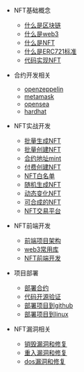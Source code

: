 
<!-- 项目介绍图片放到README.md中 -->
+ NFT基础概念
    - [什么是区块链](docs/nft/block.md)
    - [什么是web3](docs/nft/web3.md)
    - [什么是NFT](docs/nft/nft.md)
    - [什么是ERC721标准](docs/nft/erc721.md) 
    - [代码实现NFT](docs/nft/code.md) 

+ 合约开发相关
    - [openzeppelin](docs/libs/openzeppelin.md) 
    - [metamask](docs/libs/metamask.md) 
    - [opensea](docs/libs/opensea.md)
    - [hardhat](docs/libs/hardhat.md)
    

+ NFT实战开发
    - [批量生成NFT](docs/dev/creates.md)
    - [批量创建NFT](docs/dev/batch.md) 
    - [合约地址mint](docs/dev/contract.md) 
    - [付费创建NFT](docs/dev/eth.md) 
    - [NFT白名单](docs/dev/white.md) 
    - [随机生成NFT](docs/dev/random.md)
    - [动态变化NFT](docs/dev/trend.md)
    - [可合成的NFT](docs/dev/compose.md)
    - [NFT交易平台](docs/dev/dex.md)

+ NFT前端开发
    - [前端项目架构](./docs/next/next.md)
    - [web3常用库](./docs/next/libs.md)
    - [NFT前端开发](./docs/next/dev.md)

+ 项目部署
    - [部署合约](docs/arrange/contract.md)
    - [代码开源验证](docs/arrange/verify.md)
    - [部署项目到github](docs/arrange/github.md)
    - [部署项目到linux](docs/arrange/linux.md)

+ NFT漏洞相关
    - [销毁漏洞和修复](docs/safe/burn.md)
    <!-- - [随机数的安全](docs/safe/random.md) -->
    - [重入漏洞和修复](docs/safe/reentry.md)
    - [dos漏洞和修复](docs/safe/dos.md)



